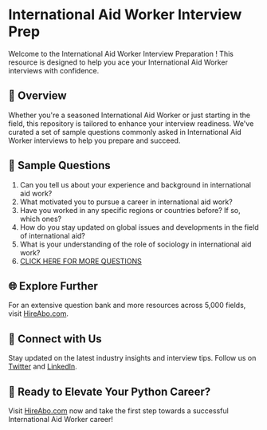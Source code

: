 # International Aid Worker Interview Prep

Welcome to the International Aid Worker Interview Preparation ! This resource is designed to help you ace your International Aid Worker interviews with confidence.

## 🚀 Overview

Whether you're a seasoned International Aid Worker or just starting in the field, this repository is tailored to enhance your interview readiness. We've curated a set of sample questions commonly asked in International Aid Worker interviews to help you prepare and succeed.

## 📝 Sample Questions

1. Can you tell us about your experience and background in international aid work?
2. What motivated you to pursue a career in international aid work?
3. Have you worked in any specific regions or countries before? If so, which ones?
4. How do you stay updated on global issues and developments in the field of international aid?
5. What is your understanding of the role of sociology in international aid work?
6. [CLICK HERE FOR MORE QUESTIONS](https://hireabo.com/job/7_1_35/International%20Aid%20Worker)

## 🌐 Explore Further

For an extensive question bank and more resources across 5,000 fields, visit [HireAbo.com](https://www.hireabo.com).

## 📱 Connect with Us

Stay updated on the latest industry insights and interview tips. Follow us on [Twitter](https://twitter.com/hireabo) and [LinkedIn](https://www.linkedin.com/in/hire-abo-3609972a8/).

## 🚀 Ready to Elevate Your Python Career?

Visit [HireAbo.com](https://www.hireabo.com) now and take the first step towards a successful International Aid Worker career!